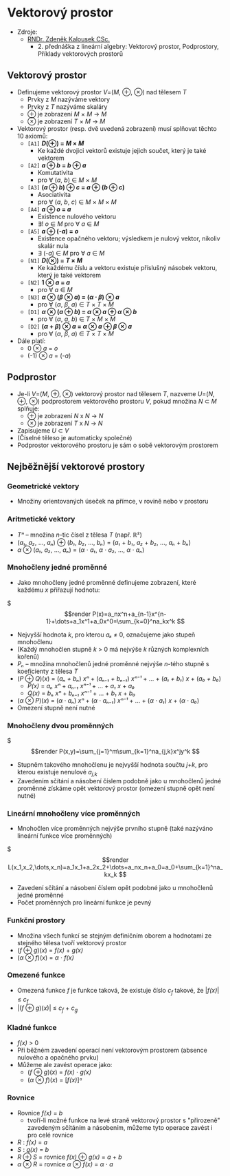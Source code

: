 # Vektorový prostor

* Zdroje:
  * [RNDr. Zdeněk Kalousek CSc.](https://kma.fp.tul.cz/?view=article&id=600&catid=147)
    * 2\. přednáška z lineární algebry: Vektorový prostor, Podprostory, Příklady vektorových prostorů

## Vektorový prostor

* Definujeme vektorový prostor _V_=(_M_, ⊕, ⊗) nad tělesem _T_
  * Prvky z _M_ nazýváme vektory
  * Prvky z _T_ nazýváme skaláry
  * ⊕ je zobrazení _M_ × _M_ → _M_
  * ⊗ je zobrazení _T_ × _M_ → _M_
* Vektorový prostor (resp. dvě uvedená zobrazení) musí splňovat těchto 10 axiomů:
  * `[A1]` **_D_(⊕) = _M_ × _M_**
    * Ke každé dvojici vektorů existuje jejich součet, který je také vektorem
  * `[A2]` **_a_ ⊕ _b_ = _b_ ⊕ _a_**
    * Komutativita
    * pro ∀ (_a_, _b_) ∈ _M_ × _M_
  * `[A3]` **(_a_ ⊕ _b_) ⊕ _c_ = _a_ ⊕ (_b_ ⊕ _c_)**
    * Asociativita
    * pro ∀ (_a_, _b_, _c_) ∈ _M_ × _M_ × _M_
  * `[A4]` **_a_ ⊕ _o_ = _a_**
    * Existence nulového vektoru
    * ∃! _o_ ∈ _M_ pro ∀ _a_ ∈ _M_
  * `[A5]` **_a_ ⊕ (-_a_) = _o_**
    * Existence opačného vektoru; výsledkem je nulový vektor, nikoliv skalár nula
    * ∃ (-_a_) ∈ _M_ pro ∀ _a_ ∈ _M_
  * `[N1]` **_D_(⊗) = _T_ × _M_**
    * Ke každému číslu a vektoru existuje příslušný násobek vektoru, který je také vektorem
  * `[N2]` **1 ⊗ _a_ = _a_**
    * pro ∀ _a_ ∈ _M_
  * `[N3]` **_α_ ⊗ (_β_ ⊗ _a_) = (_α_ ⋅ _β_) ⊗ _a_**
    * pro ∀ (_α_, _β_, _a_) ∈ _T_ × _T_ × _M_
  * `[D1]` **_α_ ⊗ (_a_ ⊕ _b_) = _α_ ⊗ _a_ ⊕ _α_ ⊗ _b_**
    * pro ∀ (_α_, _a_, _b_) ∈ _T_ × _M_ × _M_
  * `[D2]` **(_α_ + _β_) ⊗ _a_ = _α_ ⊗ _a_ ⊕ _β_ ⊗ _a_**
    * pro ∀ (_α_, _β_, _a_) ∈ _T_ × _T_ × _M_
* Dále platí:
  * 0 ⊗ _a_ = _o_
  * (-1) ⊗ _a_ = (-_a_)

## Podprostor

* Je-li _V_=(_M_, ⊕, ⊗) vektorový prostor nad tělesem _T_, nazveme _U_=(_N_, ⊕, ⊗) podprostorem vektorového prostoru _V_, pokud množina _N_ ⊂ _M_ splňuje:
  * ⊕ je zobrazení _N_ x _N_ → _N_
  * ⊗ je zobrazení _T_ x _N_ → _N_
* Zapisujeme _U_ ⊂ _V_
* (Číselné těleso je automaticky společné)
* Podprostor vektorového prostoru je sám o sobě vektorovým prostorem

## Nejběžnější vektorové prostory

### Geometrické vektory

* Množiny orientovaných úseček na přímce, v rovině nebo v prostoru

### Aritmetické vektory

* _Tⁿ_ – množina _n_-tic čísel z tělesa _T_ (např. ℝ²)
* (_a₁_, _a₂_, ..., _aₙ_) ⊕ (_b₁_, _b₂_, ..., _bₙ_) = (_a₁_ + _b₁_, _a₂_ + _b₂_, ..., _aₙ_ + _bₙ_)
* _α_ ⊗ (_a₁_, _a₂_, ..., _aₙ_) = (_α_ ⋅ _a₁_, _α_ ⋅ _a₂_, ..., _α_ ⋅ _aₙ_)

### Mnohočleny jedné proměnné

* Jako mnohočleny jedné proměnné definujeme zobrazení, které každému _x_ přiřazují hodnotu:

$$$render
P(x)=a_nx^n+a_{n-1}x^{n-1}+\dots+a_1x^1+a_0x^0=\sum_{k=0}^na_kx^k
$$

  * Nejvyšší hodnota _k_, pro kterou _aₖ_ ≠ 0, označujeme jako stupeň mnohočlenu
  * (Každý mnohočlen stupně _k_ > 0 má nejvýše _k_ různých komplexních kořenů)
* _Pₙ_ – množina mnohočlenů jedné proměnné nejvýše _n_-tého stupně s koeficienty z tělesa _T_
* (_P_ ⊕ _Q_)(_x_) = (_aₙ + bₙ_) _xⁿ_ + (_aₙ₋₁ + bₙ₋₁_) _xⁿ⁻¹_ + ... + (_a₁ + b₁_) _x_ + (_a₀ + b₀_)
  * _P(x)_ = _aₙ xⁿ_ + _aₙ₋₁ xⁿ⁻¹_ + ... + _a₁ x_ + _a₀_
  * _Q(x)_ = _bₙ xⁿ_ + _bₙ₋₁ xⁿ⁻¹_ + ... + _b₁ x_ + _b₀_
* (_α_ ⊗ _P_)(_x_) = (_α_ ⋅ _aₙ_) _xⁿ_ + (_α_ ⋅ _aₙ₋₁_) _xⁿ⁻¹_ + ... + (_α_ ⋅ _a₁_) _x_ + (_α_ ⋅ _a₀_)
* Omezení stupně není nutné

### Mnohočleny dvou proměnných

$$$render
P(x,y)=\sum_{j=1}^m\sum_{k=1}^na_{j,k}x^jy^k
$$

  * Stupněm takového mnohočlenu je nejvyšší hodnota součtu _j_+_k_, pro kterou existuje nenulové _a<sub>j,k</sub>_
* Zavedením sčítání a násobení číslem podobně jako u mnohočlenů jedné proměnné získáme opět vektorový prostor (omezení stupně opět není nutné)

### Lineární mnohočleny více proměnných

* Mnohočlen více proměnných nejvýše prvního stupně (také nazýváno lineární funkce více proměnných)

$$$render
L(x_1,x_2,\dots,x_n)=a_1x_1+a_2x_2+\dots+a_nx_n+a_0=a_0+\sum_{k=1}^na_kx_k
$$

* Zavedení sčítání a násobení číslem opět podobné jako u mnohočlenů jedné proměnné
* Počet proměnných pro lineární funkce je pevný

### Funkční prostory

* Množina všech funkcí se stejným definičním oborem a hodnotami ze stejného tělesa tvoří vektorový prostor
* (_f_ ⊕ _g_)(_x_) = _f(x)_ + _g(x)_
* (_α_ ⊗ _f_)(_x_) = _α_ ⋅ _f(x)_

### Omezené funkce

* Omezená funkce _f_ je funkce taková, že existuje číslo _c<sub>f</sub>_ takové, že |_f(x)_| ≤ _c<sub>f</sub>_
* |(_f_ ⊕ _g_)(_x_)| ≤ _c<sub>f</sub>_ + _c<sub>g</sub>_

### Kladné funkce

* _f(x)_ > 0
* Při běžném zavedení operací není vektorovým prostorem (absence nulového a opačného prvku)
* Můžeme ale zavést operace jako:
  * (_f_ ⊕ _g_)(_x_) = _f(x)_ ⋅ _g(x)_
  * (_α_ ⊗ _f_)(_x_) = \[_f(x)_\]_ᵅ_

### Rovnice

* Rovnice _f(x)_ = _b_
  * tvoří-li možné funkce na levé straně vektorový prostor s "přirozeně" zavedeným sčítáním a násobením, můžeme tyto operace zavést i pro celé rovnice
* _R_ : _f(x)_ = _a_
* _S_ : _g(x)_ = _b_
* _R_ ⊕ _S_ = rovnice _f(x)_ ⊕ _g(x)_ = _a_ + _b_
* _α_ ⊗ _R_ = rovnice _α_ ⊗ _f(x)_ = _α_ ⋅ _a_
